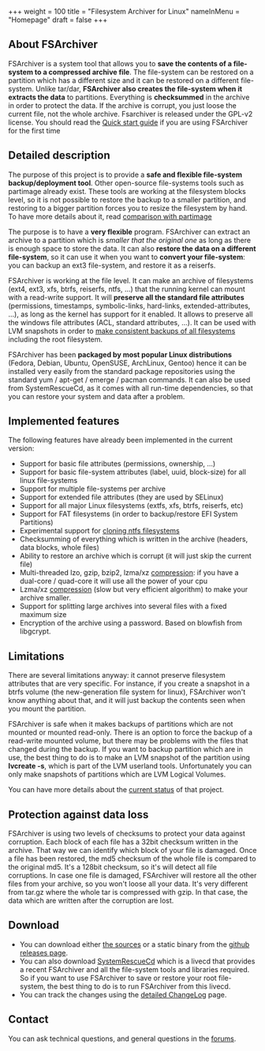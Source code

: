 +++
weight = 100
title = "Filesystem Archiver for Linux"
nameInMenu = "Homepage"
draft = false
+++

## About FSArchiver
FSArchiver is a system tool that allows you to **save the contents of a 
file-system to a compressed archive file**. The file-system can be restored on 
a partition which has a different size and it can be restored on a different 
file-system. Unlike tar/dar, **FSArchiver also creates the file-system when it 
extracts the data** to partitions. Everything is **checksummed** in the 
archive in order to protect the data. If the archive is corrupt, you just loose 
the current file, not the whole archive. Fsarchiver is released under the 
GPL-v2 license. You should read the [Quick start guide](/quickstart/)
if you are using FSArchiver for the first time

## Detailed description
The purpose of this project is to provide a **safe and flexible file-system 
backup/deployment tool**. Other open-source file-systems tools such as partimage 
already exist. These tools are working at the filesystem blocks level, so it is 
not possible to restore the backup to a smaller partition, and restoring to a 
bigger partition forces you to resize the filesystem by hand. To have more 
details about it, read [comparison with partimage](/partimage/)

The purpose is to have a **very flexible** program. FSArchiver can extract an 
archive to a partition which is *smaller that the original one* as long as 
there is enough space to store the data. It can also **restore the data on a 
different file-system**, so it can use it when you want to **convert your 
file-system**: you can backup an ext3 file-system, and restore it as a reiserfs.

FSArchiver is working at the file level. It can make an archive of filesystems 
(ext4, ext3, xfs, btrfs, reiserfs, ntfs, ...) that the running kernel can mount 
with a read-write support. It will **preserve all the standard file attributes** 
(permissions, timestamps, symbolic-links, hard-links, 
extended-attributes, ...), as long as the kernel has support for it enabled. 
It allows to preserve all the windows file attributes (ACL, standard 
attributes, ...). It can be used with LVM snapshots in order to 
[make consistent backups of all filesystems](http://www.system-rescue-cd.org/lvm-guide-en/Making-consistent-backups-with-LVM/)
including the root filesystem.

FSArchiver has been **packaged by most popular Linux distributions** (Fedora, 
Debian, Ubuntu, OpenSUSE, ArchLinux, Gentoo) hence it can be installed very 
easily from the standard package repositories using the standard yum / apt-get 
/ emerge / pacman commands. It can also be used from SystemRescueCd, as it 
comes with all run-time dependencies, so that you can restore your system and 
data after a problem.

## Implemented features
The following features have already been implemented in the current version:

* Support for basic file attributes (permissions, ownership, ...)
* Support for basic file-system attributes (label, uuid, block-size) for all
linux file-systems
* Support for multiple file-systems per archive
* Support for extended file attributes (they are used by SELinux)
* Support for all major Linux filesystems (extfs, xfs, btrfs, reiserfs, etc)
* Support for FAT filesystems (in order to backup/restore EFI System Partitions)
* Experimental support for [cloning ntfs filesystems](/cloning-ntfs/)
* Checksumming of everything which is written in the archive (headers, data
blocks, whole files)
* Ability to restore an archive which is corrupt (it will just skip the current
file)
* Multi-threaded lzo, gzip, bzip2, lzma/xz [compression](/compression/):
if you have a dual-core / quad-core it will use all the power of your cpu
* Lzma/xz [compression](/compression/) (slow but very efficient algorithm)
to make your archive smaller.
* Support for splitting large archives into several files with a fixed maximum size
* Encryption of the archive using a password. Based on blowfish from libgcrypt.

## Limitations
There are several limitations anyway: it cannot preserve filesystem attributes 
that are very specific. For instance, if you create a snapshot in a btrfs 
volume (the new-generation file system for linux), FSArchiver won't know 
anything about that, and it will just backup the contents seen when you mount 
the partition.

FSArchiver is safe when it makes backups of partitions which are not mounted or
mounted read-only. There is an option to force the backup of a read-write
mounted volume, but there may be problems with the files that changed during the
backup. If you want to backup partition which are in use, the best thing to do
is to make an LVM snapshot of the partition using **lvcreate -s**, which is part
of the LVM userland tools. Unfortunately you can only make snapshots of
partitions which are LVM Logical Volumes.

You can have more details about the [current status](/status/) of that project.

## Protection against data loss
FSArchiver is using two levels of checksums to protect your data against
corruption. Each block of each file has a 32bit checksum written in the archive.
That way we can identify which block of your file is damaged. Once a file has
been restored, the md5 checksum of the whole file is compared to the original
md5. It's a 128bit checksum, so it's will detect all file corruptions. In case
one file is damaged, FSArchiver will restore all the other files from your
archive, so you won't loose all your data. It's very different from tar.gz where
the whole tar is compressed with gzip. In that case, the data which are written
after the corruption are lost.

## Download
* You can download either [the sources](https://github.com/fdupoux/fsarchiver/releases/download/0.8.2/fsarchiver-0.8.2.tar.gz)
or a static binary from the [github releases page](https://github.com/fdupoux/fsarchiver/releases).
* You can also download [SystemRescueCd](http://www.system-rescue-cd.org/) which is
a livecd that provides a recent FSArchiver and all the file-system tools and
libraries required. So if you want to use FSArchiver to save or restore your
root file-system, the best thing to do is to run FSArchiver from this livecd.
* You can track the changes using the [detailed ChangeLog](/changelog/) page.

## Contact
You can ask technical questions, and general questions in the [forums](https://forums.fsarchiver.org/).
